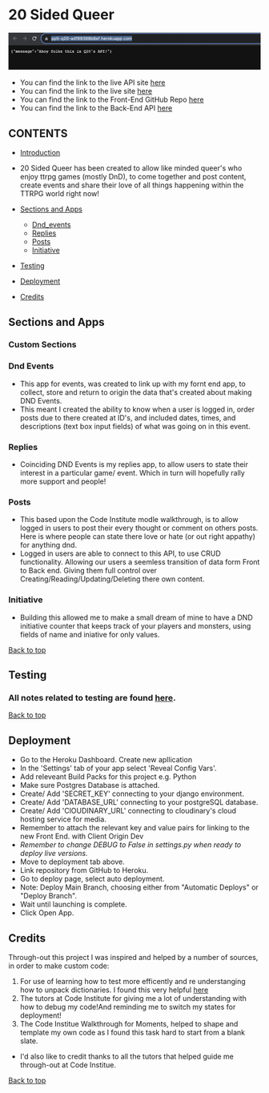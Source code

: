 # 20 Sided Queer

![API Page View](/documentation/image_tests/HomePageAPI.png)

- You can find the link to the live API site [here](/https://pp5-q20-adf89388b6ef.herokuapp.com/)
- You can find the link to the live site [here](https://q20-front-end-69f73c8caa66.herokuapp.com/)
- You can find the link to the Front-End GitHub Repo [here](https://github.com/AnnaDobrucki/q20-frontend-v2)
- You can find the link to the Back-End API [here](https://github.com/AnnaDobrucki/PP5-Q20-API)

## CONTENTS

* [Introduction](#20-sided-queer)

* 20 Sided Queer has been created to allow like minded queer's who enjoy ttrpg games (mostly DnD), to come together and post content, create events and share their love of all things happening within the TTRPG world right now!

* [Sections and Apps](#sections-and-apps)
    *  [Dnd_events](#dnd-events)
    *  [Replies](#replies)
    *  [Posts](#posts)
    *  [Initiative](#initiative)
* [Testing](#testing)
* [Deployment](#deployment)
* [Credits](#credits)


## Sections and Apps

### Custom Sections

### **Dnd Events** 
* This app for events, was created to link up with my fornt end app, to collect, store and return to origin the data that's created about making DND Events.
* This meant I created the ability to know when a user is logged in, order posts due to there created at ID's, and included dates, times, and descriptions (text box input fields) of what was going on in this event.

### **Replies**

* Coinciding DND Events is my replies app, to allow users to state their interest in a particular game/ event. Which in turn will hopefully rally more support and people!

### **Posts**

* This based upon the Code Institute modle walkthrough, is to allow logged in users to post their every thought or comment on others posts. Here is where people can state there love or hate (or out right appathy) for anything dnd.
* Logged in users are able to connect to this API, to use CRUD functionality. Allowing our users a seemless transition of data form Front to Back end. Giving them full control over Creating/Reading/Updating/Deleting there own content.

### **Initiative**

* Building this allowed me to make a small dream of mine to have a DND initiative counter that keeps track of your players and monsters, using fields of name and iniative for only values.


[Back to top](#20-sided-queer)

## Testing

  ### All notes related to testing are found [here](documentation/testing.md).

[Back to top](#20-sided-queer)

## Deployment

* Go to the Heroku Dashboard. Create new apllication
* In the 'Settings' tab of your app select 'Reveal Config Vars'.
* Add releveant Build Packs for this project e.g. Python
* Make sure Postgres Database is attached.
* Create/ Add 'SECRET_KEY' connecting to your django environment.
* Create/ Add 'DATABASE_URL' connecting to your postgreSQL database.
* Create/ Add 'ClOUDINARY_URL' connecting to cloudinary's cloud hosting service for media.
* Remember to attach the relevant key and value pairs for linking to the new Front End. with Client Origin Dev
* *Remember to change DEBUG to False in settings.py when ready to deploy live versions.*
* Move to deployment tab above.
* Link repository from GitHub to Heroku.
* Go to deploy page, select auto deployment.
* Note: Deploy Main Branch, choosing either from "Automatic Deploys" or "Deploy Branch".
* Wait until launching is complete.
* Click Open App.


## Credits

Through-out this project I was inspired and helped by a number of sources, in order to make custom code:
1) For use of learning how to test more efficently and re understanging how to unpack dictionaries. I found this very helpful [here](https://pythonhow.com/what/what-does-double-star-asterisk-and-star-asterisk-do-for-parameters/)
2) The tutors at Code Institute for giving me a lot of understanding with how to debug my code!And reminding me to switch my states for deployment!
3) The Code Institue Walkthrough for Moments, helped to shape and template my own code as I found this task hard to start from a blank slate.


* I'd also like to credit thanks to all the tutors that helped guide me through-out at Code Institue.

[Back to top](#20-sided-queer)
